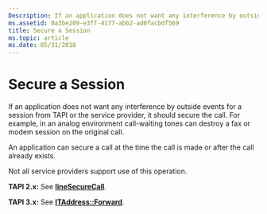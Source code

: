 ```yaml
---
Description: If an application does not want any interference by outside events for a session from TAPI or the service provider, it should secure the call.
ms.assetid: 0a3be209-e3ff-4177-abb2-ad0facbdf569
title: Secure a Session
ms.topic: article
ms.date: 05/31/2018
---
```


# Secure a Session

If an application does not want any interference by outside events for a session from TAPI or the service provider, it should secure the call. For example, in an analog environment call-waiting tones can destroy a fax or modem session on the original call.

An application can secure a call at the time the call is made or after the call already exists.

Not all service providers support use of this operation.

**TAPI 2.x:** See [**lineSecureCall**](https://msdn.microsoft.com/library/ms736065(v=VS.85).aspx).

**TAPI 3.x:** See [**ITAddress::Forward**](/windows/desktop/api/tapi3if/nf-tapi3if-itaddress-forward).

 

 




